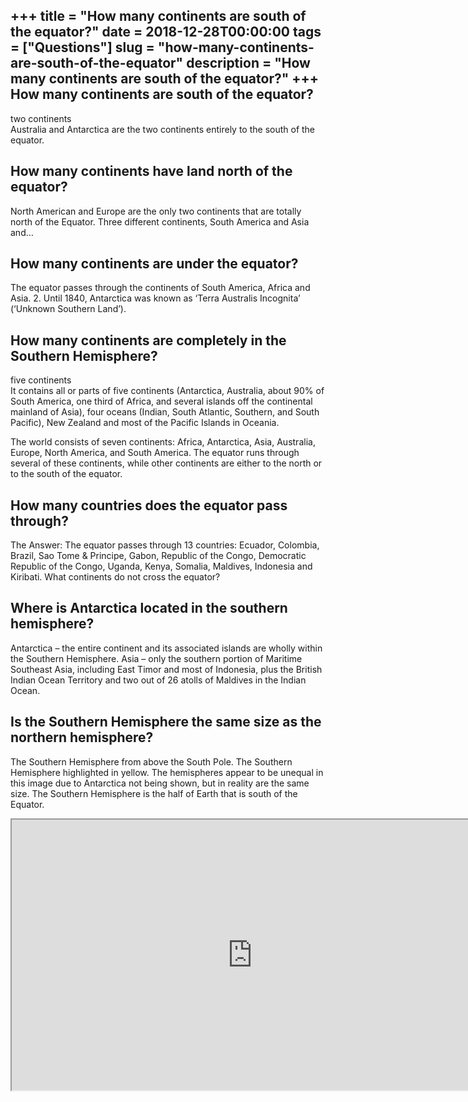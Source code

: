 +++
title = "How many continents are south of the equator?"
date = 2018-12-28T00:00:00
tags = ["Questions"]
slug = "how-many-continents-are-south-of-the-equator"
description = "How many continents are south of the equator?"
+++
How many continents are south of the equator?
---------------------------------------------

two continents  
Australia and Antarctica are the two continents entirely to the south of the equator.

How many continents have land north of the equator?
---------------------------------------------------

North American and Europe are the only two continents that are totally north of the Equator. Three different continents, South America and Asia and…

How many continents are under the equator?
------------------------------------------

The equator passes through the continents of South America, Africa and Asia. 2. Until 1840, Antarctica was known as ‘Terra Australis Incognita’ (‘Unknown Southern Land’).

How many continents are completely in the Southern Hemisphere?
--------------------------------------------------------------

five continents  
It contains all or parts of five continents (Antarctica, Australia, about 90% of South America, one third of Africa, and several islands off the continental mainland of Asia), four oceans (Indian, South Atlantic, Southern, and South Pacific), New Zealand and most of the Pacific Islands in Oceania.

The world consists of seven continents: Africa, Antarctica, Asia, Australia, Europe, North America, and South America. The equator runs through several of these continents, while other continents are either to the north or to the south of the equator.

How many countries does the equator pass through?
-------------------------------------------------

The Answer: The equator passes through 13 countries: Ecuador, Colombia, Brazil, Sao Tome &amp; Principe, Gabon, Republic of the Congo, Democratic Republic of the Congo, Uganda, Kenya, Somalia, Maldives, Indonesia and Kiribati. What continents do not cross the equator?

Where is Antarctica located in the southern hemisphere?
-------------------------------------------------------

Antarctica – the entire continent and its associated islands are wholly within the Southern Hemisphere. Asia – only the southern portion of Maritime Southeast Asia, including East Timor and most of Indonesia, plus the British Indian Ocean Territory and two out of 26 atolls of Maldives in the Indian Ocean.

Is the Southern Hemisphere the same size as the northern hemisphere?
--------------------------------------------------------------------

The Southern Hemisphere from above the South Pole. The Southern Hemisphere highlighted in yellow. The hemispheres appear to be unequal in this image due to Antarctica not being shown, but in reality are the same size. The Southern Hemisphere is the half of Earth that is south of the Equator.

<iframe allow="accelerometer; autoplay; clipboard-write; encrypted-media; gyroscope; picture-in-picture" allowfullscreen="" class="__youtube_prefs__  epyt-is-override  no-lazyload" data-no-lazy="1" data-origheight="433" data-origwidth="770" data-skipgform_ajax_framebjll="" height="433" id="_ytid_43694" loading="lazy" src="https://www.youtube.com/embed/0iGQVapEJGI?enablejsapi=1&autoplay=0&cc_load_policy=0&cc_lang_pref=&iv_load_policy=1&loop=0&modestbranding=0&rel=1&fs=1&playsinline=0&autohide=2&theme=dark&color=red&controls=1&" title="YouTube player" width="770"></iframe>
